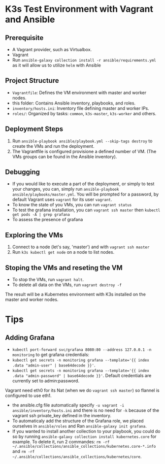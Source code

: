 # K3s Test Environment with Vagrant and Ansible

## Prerequisite

- A Vagrant provider, such as Virtualbox.
- Vagrant
- Run `ansible-galaxy collection install -r ansible/requirements.yml` as it will allow us to utilize `helm` with Ansible

## Project Structure

- `Vagrantfile`: Defines the VM environment with master and worker nodes.
- this folder: Contains Ansible inventory, playbooks, and roles.
- `inventory/hosts.ini`: Inventory file defining master and worker IPs.
- `roles/`: Organized by tasks: `common`, `k3s-master`, `k3s-worker` and others.

## Deployment Steps

1. Run `ansible-playbook ansible/playbook.yml --skip-tags destroy` to create the VMs and run the deployment.
2. The Vagrantfile is configured provisione a defined number of VM.
(The VMs groups can be found in the Ansible inventory).

## Debugging

- If you would like to execute a part of the deployment, or simply to test your changes, you can, simply run
`ansible-playbook ansible/playbooks/master.yml`.
You will be prompted for a password, by default Vagrant uses `vagrant` for its user `vagrant`.
- To know the state of you VMs, you can run `vagrant status`
- To test the grafana installation, you can `vagrant ssh master` then `kubectl get pods -A | grep grafana`
- To assess the presence of grafana

## Exploring the VMs

1. Connect to a node (let's say, 'master') and with `vagrant ssh master`
2. Run `k3s kubectl get node` on a node to list nodes.

## Stoping the VMs and reseting the VM

- To stop the VMs, run `vagrant halt`.
- To delete all data on the VMs, run `vagrant destroy -f`

The result will be a Kubernetes environment with K3s installed on the master and worker nodes.

# Tips
## Adding Grafana
- `kubectl port-forward svc/grafana 8080:80 --address 127.0.0.1 -n monitoring`
to get grafana credentials:
- `kubectl get secrets -n monitoring grafana --template='{{ index .data "admin-user" | base64decode }}'`.
- `kubectl get secrets -n monitoring grafana --template='{{ index .data "admin-password" | base64decode }}'`.
Default credentials are currently set to admin:password.

Vagrant need eth0 for its Nat (when we do `vagrant ssh master`) so flannel is configured to use eth1.

- the ansible.cfg file automatically specify `-u vagrant -i ansible/inventory/hosts.ini` and there is no need for `-k` because of the vagrant ssh private_key defined in the inventory.
- To automaticaly add the structure of the Grafana role, we placed ourselves in `ansible/roles` and Ran `ansible-galaxy init grafana`.
- If you wanted to install another collection to your playbook, you could do so by running `ansible-galaxy collection install kubernetes.core` for example. To delete it, run 2 commandes: `rm -rf ~/.ansible/collections/ansible_collections/kubernetes.core-*.info` and `rm -rf ~/.ansible/collections/ansible_collections/kubernetes/core`.